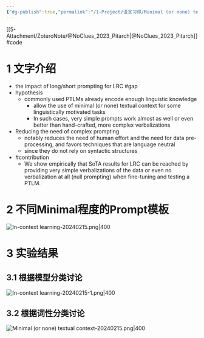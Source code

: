 ```yaml
---
{"dg-publish":true,"permalink":"/1-Project/语言习得/Minimal (or none) textual context/"}
---
```


[[5-Attachment/ZoteroNote/@NoClues_2023_Pitarch\|@NoClues_2023_Pitarch]] #code 
# 1 文字介绍
- the impact of long/short prompting for LRC #gap 
- hypothesis
	- commonly used PTLMs already encode enough linguistic knowledge
		- allow the use of minimal (or none) textual context for some linguistically motivated tasks
		- In such cases, very simple prompts work almost as well or even better than hand-crafted, more complex verbalizations
- Reducing the need of complex prompting
	- notably reduces the need of human effort and the need for data pre-processing, and favors techniques that are language neutral
	- since they do not rely on syntactic structures
- #contribution
	- We show empirically that SoTA results for LRC can be reached by providing very simple verbalizations of the data or even no verbalization at all (null prompting) when fine-tuning and testing a PTLM.
# 2 不同Minimal程度的Prompt模板
![In-context learning-20240215.png|400](/img/user/5-Attachment/Image/In-context%20learning-20240215.png)
# 3 实验结果
## 3.1 根据模型分类讨论
![In-context learning-20240215-1.png|400](/img/user/5-Attachment/Image/In-context%20learning-20240215-1.png)
## 3.2 根据词性分类讨论
![Minimal (or none) textual context-20240215.png|400](/img/user/5-Attachment/Image/Minimal%20(or%20none)%20textual%20context-20240215.png)